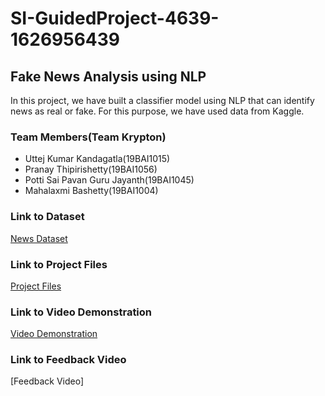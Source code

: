 # SI-GuidedProject-4639-1626956439

## Fake News Analysis using NLP
In this project, we have built a classifier model using NLP that can identify news as real or fake. For this purpose, we have used data from Kaggle.
### Team Members(Team Krypton)

- Uttej Kumar Kandagatla(19BAI1015)
- Pranay Thipirishetty(19BAI1056)
- Potti Sai Pavan Guru Jayanth(19BAI1045)
- Mahalaxmi Bashetty(19BAI1004)

### Link to Dataset
[News Dataset](https://drive.google.com/file/d/1mqEpnZho-oUhSsgBnE0fwPsaogkNzKqd/view?usp=sharing)

### Link to Project Files
[Project Files](https://drive.google.com/drive/folders/1Yua4Z0VK3XAGV1hLt-iUR1B26FFuwn8a?usp=sharing)

### Link to Video Demonstration
[Video Demonstration](https://drive.google.com/file/d/15DJ2-z4iV9kD1CAWScqFFdn3UvY8vw2i/view?usp=sharing)

### Link to Feedback Video
[Feedback Video]


